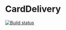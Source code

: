 # CardDelivery
[![Build status](https://ci.appveyor.com/api/projects/status/3maa4wvccwnjn062?svg=true)](https://ci.appveyor.com/project/Syan91/carddelivery)
